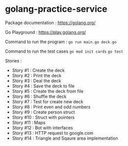 # golang-practice-service


Package documentation : https://golang.org/

Go Playground : https://play.golang.org/


Command to run the program : `go run main.go deck.go`

Command to run the test cases
`go mod init cards`
`go test`


Stories :
- Story #1 : Create the deck
- Story #2 : Print the deck
- Story #3 : Deal the deck
- Story #4 : Save the deck to file
- Story #5 : Create the deck from file
- Story #6 : Shuffle the deck
- Story #7 : Test for create new deck
- Story #8 : Print even and odd numbers
- Story #9 : Create person struct
- Story #10 : Struct with pointers
- Story #11 : Maps
- Story #12 : Bot with interfaces
- Story #13 : HTTP request to google.com
- Story #14 : Triangle and Sqaure area implementation